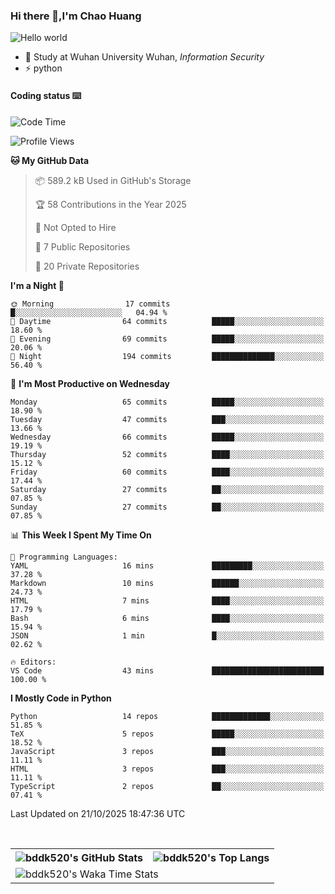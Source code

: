 ### Hi there 👋,I'm Chao Huang


<img src="https://raw.githubusercontent.com/sagar-viradiya/sagar-viradiya/master/resources/banner.png" alt="Hello world">


<br/>


- 🍻  Study at Wuhan University Wuhan, _Information Security_
- ⚡  python



#### Coding status  ⌨️

<!--START_SECTION:waka-->
![Code Time](http://img.shields.io/badge/Code%20Time-926%20hrs%2024%20mins-blue)

![Profile Views](http://img.shields.io/badge/Profile%20Views-2-blue)

**🐱 My GitHub Data** 

> 📦 589.2 kB Used in GitHub's Storage 
 > 
> 🏆 58 Contributions in the Year 2025
 > 
> 🚫 Not Opted to Hire
 > 
> 📜 7 Public Repositories 
 > 
> 🔑 20 Private Repositories 
 > 
**I'm a Night 🦉** 

```text
🌞 Morning                17 commits          █░░░░░░░░░░░░░░░░░░░░░░░░   04.94 % 
🌆 Daytime                64 commits          █████░░░░░░░░░░░░░░░░░░░░   18.60 % 
🌃 Evening                69 commits          █████░░░░░░░░░░░░░░░░░░░░   20.06 % 
🌙 Night                  194 commits         ██████████████░░░░░░░░░░░   56.40 % 
```
📅 **I'm Most Productive on Wednesday** 

```text
Monday                   65 commits          █████░░░░░░░░░░░░░░░░░░░░   18.90 % 
Tuesday                  47 commits          ███░░░░░░░░░░░░░░░░░░░░░░   13.66 % 
Wednesday                66 commits          █████░░░░░░░░░░░░░░░░░░░░   19.19 % 
Thursday                 52 commits          ████░░░░░░░░░░░░░░░░░░░░░   15.12 % 
Friday                   60 commits          ████░░░░░░░░░░░░░░░░░░░░░   17.44 % 
Saturday                 27 commits          ██░░░░░░░░░░░░░░░░░░░░░░░   07.85 % 
Sunday                   27 commits          ██░░░░░░░░░░░░░░░░░░░░░░░   07.85 % 
```


📊 **This Week I Spent My Time On** 

```text
💬 Programming Languages: 
YAML                     16 mins             █████████░░░░░░░░░░░░░░░░   37.28 % 
Markdown                 10 mins             ██████░░░░░░░░░░░░░░░░░░░   24.73 % 
HTML                     7 mins              ████░░░░░░░░░░░░░░░░░░░░░   17.79 % 
Bash                     6 mins              ████░░░░░░░░░░░░░░░░░░░░░   15.94 % 
JSON                     1 min               █░░░░░░░░░░░░░░░░░░░░░░░░   02.62 % 

🔥 Editors: 
VS Code                  43 mins             █████████████████████████   100.00 % 
```

**I Mostly Code in Python** 

```text
Python                   14 repos            █████████████░░░░░░░░░░░░   51.85 % 
TeX                      5 repos             █████░░░░░░░░░░░░░░░░░░░░   18.52 % 
JavaScript               3 repos             ███░░░░░░░░░░░░░░░░░░░░░░   11.11 % 
HTML                     3 repos             ███░░░░░░░░░░░░░░░░░░░░░░   11.11 % 
TypeScript               2 repos             ██░░░░░░░░░░░░░░░░░░░░░░░   07.41 % 
```




 Last Updated on 21/10/2025 18:47:36 UTC
<!--END_SECTION:waka-->

<br/>

<table>
  <tr>
    <th>
      <img alt="bddk520's GitHub Stats" src="https://github-readme-stats-git-masterrstaa-rickstaa.vercel.app/api?username=bddk520&show_icons=true&theme=transparent&hide_border=true" align="center" />
    </th>
    <th>
      <img alt="bddk520's Top Langs" src="https://github-readme-stats-git-masterrstaa-rickstaa.vercel.app/api/top-langs/?username=bddk520&layout=compact&theme=transparent&hide_border=true&langs_count=10&hide=CMake" align="center" /> 
    </th>
  </tr>
  <tr>
    <td colspan=2>
      <img alt="bddk520's Waka Time Stats" src="https://github-readme-stats.vercel.app/api/wakatime?username=bddk&hide_border=true&layout=compact&theme=transparent&custom_title=WorkTimeThisWeek&range=last_7_days" align="center"/>
    </td>
  </tr>
</table>
